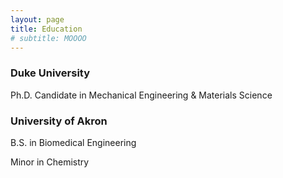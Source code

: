 ```yaml
---
layout: page
title: Education
# subtitle: MOOOO
---
```



### Duke University

Ph.D. Candidate in Mechanical Engineering & Materials Science

### University of Akron

B.S. in Biomedical Engineering

Minor in Chemistry




